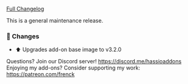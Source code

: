 [Full Changelog][changelog]

This is a general maintenance release.

### :hammer: Changes

- :arrow_up: Upgrades add-on base image to v3.2.0

[changelog]: https://github.com/hassio-addons/addon-adb/compare/v0.5.1...v0.5.2

Questions? Join our Discord server! https://discord.me/hassioaddons
Enjoying my add-ons? Consider supporting my work: https://patreon.com/frenck